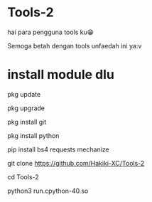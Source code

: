 # Tools-2

hai para pengguna tools ku😁

Semoga betah dengan tools unfaedah ini ya:v

# install module dlu

pkg update

pkg upgrade

pkg install git

pkg install python

pip install bs4 requests mechanize

git clone https://github.com/Hakiki-XC/Tools-2

cd Tools-2

python3 run.cpython-40.so
